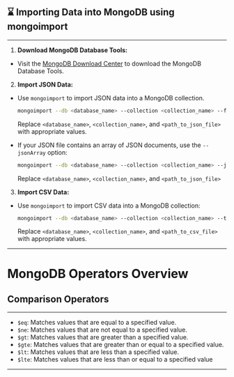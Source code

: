 ## ⌛ Importing Data into MongoDB using mongoimport
---

1. **Download MongoDB Database Tools:**

- Visit the [MongoDB Download Center](https://www.mongodb.com/try/download/database-tools) to download the MongoDB Database Tools.

2. **Import JSON Data:**
  - Use `mongoimport` to import JSON data into a MongoDB collection.
    ```bash
    mongoimport --db <database_name> --collection <collection_name> --file <path_to_json_file> 
    ```
    Replace `<database_name>`, `<collection_name>`, and `<path_to_json_file>` with appropriate values.
    
  - If your JSON file contains an array of JSON documents, use the `--jsonArray` option:
     ```bash
    mongoimport --db <database_name> --collection <collection_name> --jsonArray --file <path_to_json_file> 
    ```
    Replace `<database_name>`, `<collection_name>`, and `<path_to_json_file>`
     
3. **Import CSV Data:**
  - Use `mongoimport` to import CSV data into a MongoDB collection:
    ```bash
    mongoimport --db <database_name> --collection <collection_name> --type csv --headerline --file <path_to_csv>
    ```
    Replace `<database_name>`, `<collection_name>`, and `<path_to_csv_file>` with appropriate values.

---

# MongoDB Operators Overview

## Comparison Operators

---
- `$eq`: Matches values that are equal to a specified value.
- `$ne`: Matches values that are not equal to a specified value.
- `$gt`: Matches values that are greater than a specified value.
- `$gte`: Matches values that are greater than or equal to a specified value.
- `$lt`: Matches values that are less than a specified value.
- `$lte`: Matches values that are less than or equal to a specified value
---


